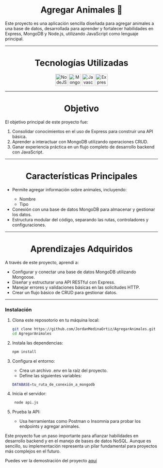 <h1 align="center">Agregar Animales 🐾</h1>
<p>Este proyecto es una aplicación sencilla diseñada para agregar animales a una base de datos, desarrollada para aprender y fortalecer habilidades en Express, MongoDB y Node.js, utilizando JavaScript como lenguaje principal.</p>
<hr>
<h1 align="center">Tecnologías Utilizadas</h1>
<div align="center">
  <img src="https://cdn.jsdelivr.net/gh/devicons/devicon/icons/nodejs/nodejs-original.svg" height="40" alt="NodeJS"/>
  <img src="https://cdn.jsdelivr.net/gh/devicons/devicon@latest/icons/mongodb/mongodb-original.svg" height="40" alt="MongoDB"/>
  <img src="https://cdn.jsdelivr.net/gh/devicons/devicon/icons/javascript/javascript-original.svg" height="40" alt="Javascript"/>
  <img src="https://cdn.jsdelivr.net/gh/devicons/devicon@latest/icons/express/express-original-wordmark.svg" height="40" alt="Express" />
</div>
<hr>
<h1 align="center">Objetivo</h1>
<p>El objetivo principal de este proyecto fue:</p>
<ol>
  <li>Consolidar conocimientos en el uso de Express para construir una API básica.</li>
  <li>Aprender a interactuar con MongoDB utilizando operaciones CRUD.</li>
  <li>Ganar experiencia práctica en un flujo completo de desarrollo backend con JavaScript.</li>
</ol>
<hr>
<h1 align="center">Características Principales</h1>
<ul>
  <li>Permite agregar información sobre animales, incluyendo:</li>
  <ul>
    <li>Nombre</li>
    <li>Tipo</li>
  </ul>
  <li>Conexión con una base de datos MongoDB para almacenar y gestionar los datos.</li>
  <li>Estructura modular del código, separando las rutas, controladores y configuraciones.</li>
</ul>
<hr>
<h1 align="center">Aprendizajes Adquiridos</h1>
<p>A través de este proyecto, aprendí a:</p>
<ul>
  <li>Configurar y conectar una base de datos MongoDB utilizando Mongoose.</li>
  <li>Diseñar y estructurar una API RESTful con Express.</li>
  <li>Manejar errores y validaciones básicas en las solicitudes HTTP.</li>
  <li>Crear un flujo básico de CRUD para gestionar datos.</li>
</ul>
<hr>

### Instalación

1. Clona este reposotorio en tu máquina local:

   ```sh
   git clone https://github.com/JordanMedinaOrtiz/AgregarAnimales.git
   cd AgregarAnimales
   ```

2. Instala las dependencias:

   ```sh
   npm install
   ```

3. Configura el entorno:
   <ul>
     <li>Crea un archivo .env en la raíz del proyecto.</li>
     <li>Define las siguientes variables:</li>
   </ul>
   
   
   ```sh
   DATABASE=tu_ruta_de_conexión_a_mongodb
   ```
 4. Inicia el servidor:
    
    ```sh
     node api.js
    ```
 5. Prueba la API:
    <ul>
      <li>Usa herramientas como Postman o Insomnia para probar los endpoints y agregar animales.</li>
    </ul>
    
<p>Este proyecto fue un paso importante para afianzar habilidades en desarrollo backend y en el manejo de bases de datos NoSQL. Aunque es sencillo, su implementación representa un pilar fundamental para proyectos más complejos en el futuro.</p>
<p>Puedes ver la demostración del proyecto <a href="https://jordanmedinaortiz.github.io/AgregarAnimales/">aquí</a></p>

